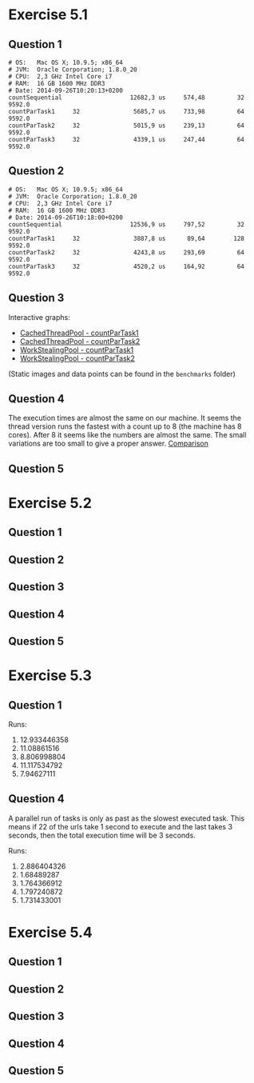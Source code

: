 Exercise 5.1
============

Question 1
----------
    # OS:   Mac OS X; 10.9.5; x86_64
    # JVM:  Oracle Corporation; 1.8.0_20
    # CPU:  2,3 GHz Intel Core i7
    # RAM:  16 GB 1600 MHz DDR3
    # Date: 2014-09-26T10:20:13+0200
    countSequential                   12682,3 us     574,48         32
    9592.0
    countParTask1     32               5685,7 us     733,98         64
    9592.0
    countParTask2     32               5015,9 us     239,13         64
    9592.0
    countParTask3     32               4339,1 us     247,44         64
    9592.0


Question 2
----------
    # OS:   Mac OS X; 10.9.5; x86_64
    # JVM:  Oracle Corporation; 1.8.0_20
    # CPU:  2,3 GHz Intel Core i7
    # RAM:  16 GB 1600 MHz DDR3
    # Date: 2014-09-26T10:18:00+0200
    countSequential                   12536,9 us     797,52         32
    9592.0
    countParTask1     32               3887,8 us      89,64        128
    9592.0
    countParTask2     32               4243,8 us     293,69         64
    9592.0
    countParTask3     32               4520,2 us     164,92         64
    9592.0


Question 3
----------

Interactive graphs:

- [CachedThreadPool - countParTask1](http://goo.gl/KOOXIL)
- [CachedThreadPool - countParTask2](http://goo.gl/V7sPpY)
- [WorkStealingPool - countParTask1](http://goo.gl/SAOIoj)
- [WorkStealingPool - countParTask2](http://goo.gl/De5WKx)

(Static images and data points can be found in the <code>benchmarks</code> 
folder)

Question 4
----------


The execution times are almost the same on our machine. It seems the thread 
version runs the fastest with a count up to 8 (the machine has 8 cores). After 8 
it seems like the numbers are almost the same. The small variations are too 
small to give a proper answer.
[Comparison](http://goo.gl/olRMZN)

Question 5
----------


Exercise 5.2
============

Question 1
----------


Question 2
----------


Question 3
----------


Question 4
----------


Question 5
----------


Exercise 5.3
============

Question 1
----------
Runs:
1. 12.933446358
2. 11.08861516
3.  8.806998804
4. 11.117534792
5.  7.94627111


Question 4
----------
A parallel run of tasks is only as past as the slowest executed task. This means
if 22 of the urls take 1 second to execute and the last takes 3 seconds, then
the total execution time will be 3 seconds.

Runs:
1. 2.886404326
2. 1.68489287
3. 1.764366912
4. 1.797240872
5. 1.731433001


Exercise 5.4
============

Question 1
----------


Question 2
----------


Question 3
----------


Question 4
----------


Question 5
----------
